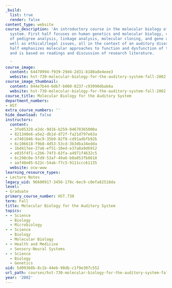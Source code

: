 ```yaml
---
_build:
  list: true
  render: false
content_type: website
course_description: 'An introductory course in the molecular biology of the auditory
  system. First half focuses on human genetics and molecular biology, covering fundamentals
  of pedigree analysis, linkage analysis, molecular cloning, and gene analysis as
  well as ethical/legal issues, all in the context of an auditory disorder. Second
  half emphasizes molecular approaches to function and dysfunction of the cochlea,
  and is based on readings and discussion of research literature.

  '
course_image:
  content: 64470994-f939-29d4-2d31-8180a8e4eee3
  website: hst-730-molecular-biology-for-the-auditory-system-fall-2002
course_image_thumbnail:
  content: 844e7b44-6db7-b000-8237-c93990dbab6a
  website: hst-730-molecular-biology-for-the-auditory-system-fall-2002
course_title: Molecular Biology for the Auditory System
department_numbers:
- HST
extra_course_numbers: ''
hide_download: false
instructors:
  content:
  - 3fe05320-e2dc-9d16-b259-04670365000a
  - 821348e6-a5e2-db1d-d72f-fa21d797e63a
  - e7401846-9ac9-35b9-82f8-cd91adbfb92b
  - 6c106618-f9b8-4d53-53cd-3b3dba34edda
  - 1bd417ee-27a6-ef51-10ed-e37a8a9d6912
  - e035f4f1-c2b6-74f3-63fa-a4971f4632c5
  - 6c298c0e-5fd9-53af-49a6-b0a053fb8618
  - aaf40e05-622c-54ab-f7c5-9111ccc61135
  website: ocw-www
learning_resource_types:
- Lecture Notes
legacy_uid: 96600917-3456-178c-6ec9-c0efa82518da
level:
- Graduate
primary_course_number: HST.730
term: Fall
title: Molecular Biology for the Auditory System
topics:
- - Science
  - Biology
  - Microbiology
- - Science
  - Biology
  - Molecular Biology
- - Health and Medicine
  - Sensory-Neural Systems
- - Science
  - Biology
  - Genetics
uid: 5d09368b-8c1b-44eb-98db-c1f9e307c552
url_path: courses/hst-730-molecular-biology-for-the-auditory-system-fall-2002
year: '2002'
---
```

